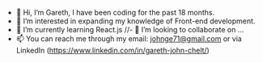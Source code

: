 - 👋 Hi, I’m Gareth, I have been coding for the past 18 months.
- 👀 I’m interested in expanding my knowledge of Front-end development.
- 🌱 I’m currently learning React.js
//- 💞️ I’m looking to collaborate on ...
- 📫 You can reach me through my email: johnge71@gmail.com
or via LinkedIn (https://www.linkedin.com/in/gareth-john-chelt/)

<!---
GazzaJ/GazzaJ is a ✨ special ✨ repository because its `README.md` (this file) appears on your GitHub profile.
You can click the Preview link to take a look at your changes.
--->
